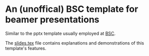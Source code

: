 # An (unoffical) BSC template for beamer presentations

Similar to the pptx template usually employed at [BSC](https://www.bsc.es/slides).

The [slides.tex](slides.tex) file contains explanations and demonstrations of this template's features.

